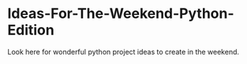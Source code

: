 # Ideas-For-The-Weekend-Python-Edition
Look here for wonderful python project ideas to create in the weekend.
